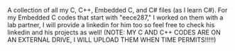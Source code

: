 A collection of all my C, C++, Embedded C, and C# files (as I learn C#). For my Embedded C codes that start with "eece287," I worked on them with a lab partner, I will provide a linkedin for him too
so feel free to check his linkedin and his projects as well!
(NOTE: MY C AND C++ CODES ARE ON AN EXTERNAL DRIVE, I WILL UPLOAD THEM WHEN TIME PERMITS!!!!!)
